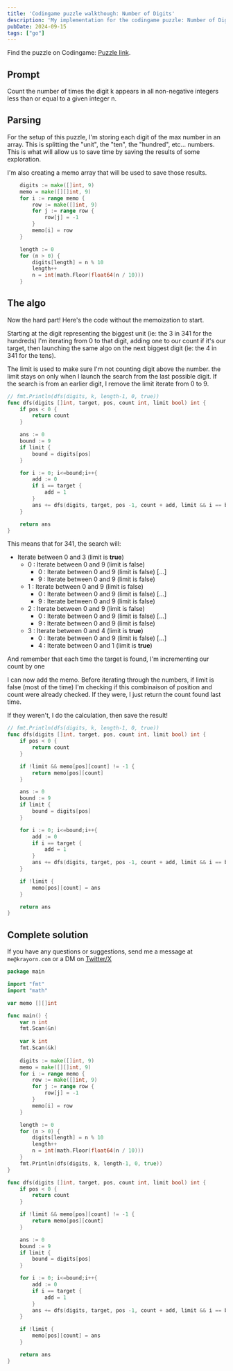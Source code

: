 ```yaml
---
title: 'Codingame puzzle walkthough: Number of Digits'
description: 'My implementation for the codingame puzzle: Number of Digits in golang'
pubDate: 2024-09-15
tags: ["go"]
---
```


Find the puzzle on Codingame: [Puzzle link](https://www.codingame.com/ide/puzzle/number-of-digits).

## Prompt

Count the number of times the digit k appears in all non-negative integers less than or equal to a given integer n.

## Parsing 

For the setup of this puzzle, I'm storing each digit of the max number in an array.
This is splitting the "unit", the "ten", the "hundred", etc... numbers. This is what will allow us to save time by saving the results of some exploration.

I'm also creating a memo array that will be used to save those results.

```go
    digits := make([]int, 9)
    memo = make([][]int, 9)
    for i := range memo {
        row := make([]int, 9)
        for j := range row {
            row[j] = -1
        }
        memo[i] = row
    }

    length := 0
    for (n > 0) {
        digits[length] = n % 10
        length++
        n = int(math.Floor(float64(n / 10)))
    }
```

## The algo

Now the hard part!
Here's the code without the memoization to start.

Starting at the digit representing the biggest unit (ie: the 3 in 341 for the hundreds) I'm iterating from 0 to that digit, adding one to our count if it's our target, then launching the same algo on the next biggest digit (ie: the 4 in 341 for the tens). 

The limit is used to make sure I'm not counting digit above the number. the limit stays on only when I launch the search from the last possible digit. If the search is from an earlier digit, I remove the limit iterate from 0 to 9.

```go
// fmt.Println(dfs(digits, k, length-1, 0, true))
func dfs(digits []int, target, pos, count int, limit bool) int {
    if pos < 0 {
        return count
    }

    ans := 0
    bound := 9
    if limit {
        bound = digits[pos]
    }

    for i := 0; i<=bound;i++{
        add := 0
        if i == target {
            add = 1
        }
        ans += dfs(digits, target, pos -1, count + add, limit && i == bound)
    }

    return ans
}
```

This means that for 341, the search will:
- Iterate between 0 and 3 (limit is **true**)
    - 0 : Iterate between 0 and 9 (limit is false)
        - 0 : Iterate between 0 and 9 (limit is false)
        [...]
        - 9 : Iterate between 0 and 9 (limit is false)
    - 1 : Iterate between 0 and 9 (limit is false)
        - 0 : Iterate between 0 and 9 (limit is false)
        [...]
        - 9 : Iterate between 0 and 9 (limit is false)
    - 2 : Iterate between 0 and 9 (limit is false)
        - 0 : Iterate between 0 and 9 (limit is false)
        [...]
        - 9 : Iterate between 0 and 9 (limit is false)
    - 3 : Iterate between 0 and 4 (limit is **true**)
        - 0 : Iterate between 0 and 9 (limit is false)
        [...]
        - 4 : Iterate between 0 and 1 (limit is **true**)

And remember that each time the target is found, I'm incrementing our count by one

I can now add the memo. Before iterating through the numbers, if limit is false (most of the time) I'm checking if this combinaison of position and count were already checked. If they were, I just return the count found last time.

If they weren't, I do the calculation, then save the result!

```go
// fmt.Println(dfs(digits, k, length-1, 0, true))
func dfs(digits []int, target, pos, count int, limit bool) int {
    if pos < 0 {
        return count
    }

    if !limit && memo[pos][count] != -1 {
        return memo[pos][count]
    }

    ans := 0
    bound := 9
    if limit {
        bound = digits[pos]
    }

    for i := 0; i<=bound;i++{
        add := 0
        if i == target {
            add = 1
        }
        ans += dfs(digits, target, pos -1, count + add, limit && i == bound)
    }

    if !limit {
        memo[pos][count] = ans
    }

    return ans
}
```


## Complete solution

If you have any questions or suggestions, send me a message at `me@krayorn.com` or a DM on [Twitter/X](https://x.com/Krayorn)

```go
package main

import "fmt"
import "math"

var memo [][]int

func main() {
    var n int
    fmt.Scan(&n)
    
    var k int
    fmt.Scan(&k)
    
    digits := make([]int, 9)
    memo = make([][]int, 9)
    for i := range memo {
        row := make([]int, 9)
        for j := range row {
            row[j] = -1
        }
        memo[i] = row
    }

    length := 0
    for (n > 0) {
        digits[length] = n % 10
        length++
        n = int(math.Floor(float64(n / 10)))
    }
    fmt.Println(dfs(digits, k, length-1, 0, true))
}

func dfs(digits []int, target, pos, count int, limit bool) int {
    if pos < 0 {
        return count
    }

    if !limit && memo[pos][count] != -1 {
        return memo[pos][count]
    }

    ans := 0
    bound := 9
    if limit {
        bound = digits[pos]
    }

    for i := 0; i<=bound;i++{
        add := 0
        if i == target {
            add = 1
        }
        ans += dfs(digits, target, pos -1, count + add, limit && i == bound)
    }

    if !limit {
        memo[pos][count] = ans
    }

    return ans
}
```